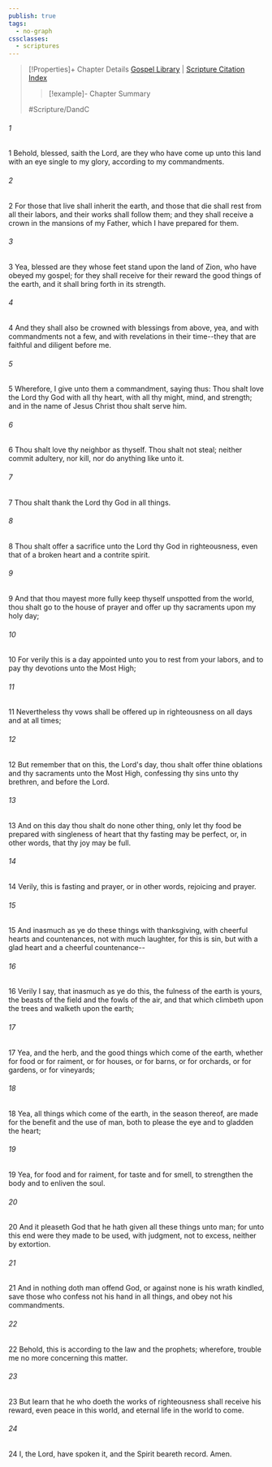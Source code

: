 ```yaml
---
publish: true
tags:
  - no-graph
cssclasses:
  - scriptures
---
```

>[!Properties]+ Chapter Details
>[Gospel Library](https://churchofjesuschrist.org/study/scriptures/dc-testament/dc/59?lang=eng)    |    [Scripture Citation Index](https://scriptures.byu.edu/#12e3b::c12e3b)
>>[!example]- Chapter Summary
>> 
> 
>
>#Scripture/DandC
###### 1
1 Behold, blessed, saith the Lord, are they who have come up unto this land with an eye single to my glory, according to my commandments.
###### 2
2 For those that live shall inherit the earth, and those that die shall rest from all their labors, and their works shall follow them; and they shall receive a crown in the mansions of my Father, which I have prepared for them.
###### 3
3 Yea, blessed are they whose feet stand upon the land of Zion, who have obeyed my gospel; for they shall receive for their reward the good things of the earth, and it shall bring forth in its strength.
###### 4
4 And they shall also be crowned with blessings from above, yea, and with commandments not a few, and with revelations in their time--they that are faithful and diligent before me.
###### 5
5 Wherefore, I give unto them a commandment, saying thus: Thou shalt love the Lord thy God with all thy heart, with all thy might, mind, and strength; and in the name of Jesus Christ thou shalt serve him.
###### 6
6 Thou shalt love thy neighbor as thyself. Thou shalt not steal; neither commit adultery, nor kill, nor do anything like unto it.
###### 7
7 Thou shalt thank the Lord thy God in all things.
###### 8
8 Thou shalt offer a sacrifice unto the Lord thy God in righteousness, even that of a broken heart and a contrite spirit.
###### 9
9 And that thou mayest more fully keep thyself unspotted from the world, thou shalt go to the house of prayer and offer up thy sacraments upon my holy day;
###### 10
10 For verily this is a day appointed unto you to rest from your labors, and to pay thy devotions unto the Most High;
###### 11
11 Nevertheless thy vows shall be offered up in righteousness on all days and at all times;
###### 12
12 But remember that on this, the Lord's day, thou shalt offer thine oblations and thy sacraments unto the Most High, confessing thy sins unto thy brethren, and before the Lord.
###### 13
13 And on this day thou shalt do none other thing, only let thy food be prepared with singleness of heart that thy fasting may be perfect, or, in other words, that thy joy may be full.
###### 14
14 Verily, this is fasting and prayer, or in other words, rejoicing and prayer.
###### 15
15 And inasmuch as ye do these things with thanksgiving, with cheerful hearts and countenances, not with much laughter, for this is sin, but with a glad heart and a cheerful countenance--
###### 16
16 Verily I say, that inasmuch as ye do this, the fulness of the earth is yours, the beasts of the field and the fowls of the air, and that which climbeth upon the trees and walketh upon the earth;
###### 17
17 Yea, and the herb, and the good things which come of the earth, whether for food or for raiment, or for houses, or for barns, or for orchards, or for gardens, or for vineyards;
###### 18
18 Yea, all things which come of the earth, in the season thereof, are made for the benefit and the use of man, both to please the eye and to gladden the heart;
###### 19
19 Yea, for food and for raiment, for taste and for smell, to strengthen the body and to enliven the soul.
###### 20
20 And it pleaseth God that he hath given all these things unto man; for unto this end were they made to be used, with judgment, not to excess, neither by extortion.
###### 21
21 And in nothing doth man offend God, or against none is his wrath kindled, save those who confess not his hand in all things, and obey not his commandments.
###### 22
22 Behold, this is according to the law and the prophets; wherefore, trouble me no more concerning this matter.
###### 23
23 But learn that he who doeth the works of righteousness shall receive his reward, even peace in this world, and eternal life in the world to come.
###### 24
24 I, the Lord, have spoken it, and the Spirit beareth record. Amen.
